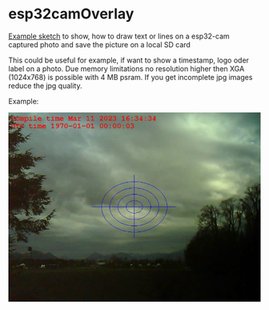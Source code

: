 # esp32camOverlay
[Example sketch](src/esp32camOverlay.ino)  to show, how to draw text or lines on a esp32-cam captured photo and save the picture on a local SD card

This could be useful for example, if want to show a timestamp, logo oder label on a photo. Due memory limitations no resolution higher then XGA (1024x768) is possible with 4 MB psram. If you get incomplete jpg images reduce the jpg quality.
 
Example:

![overlay](/assets/images/overlay.jpg)

